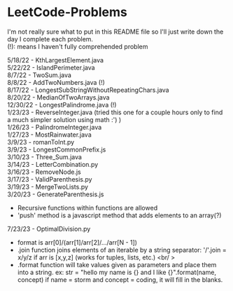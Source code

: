 # LeetCode-Problems
I'm not really sure what to put in this README file so I'll just write down the day I complete each problem. <br />
(!): means I haven't fully comprehended problem

5/18/22 - KthLargestElement.java <br />
5/22/22 - IslandPerimeter.java <br />
8/7/22 - TwoSum.java <br />
8/8/22 - AddTwoNumbers.java (!)<br />
8/17/22 - LongestSubStringWithoutRepeatingChars.java <br />
8/20/22 - MedianOfTwoArrays.java <br />
12/30/22 - LongestPalindrome.java (!)<br />
1/23/23 - ReverseInteger.java (tried this one for a couple hours only to find a much simpler solution using math :') )<br />
1/26/23 - PalindromeInteger.java <br />
1/27/23 - MostRainwater.java <br />
3/9/23 - romanToInt.py <br />
3/9/23 - LongestCommonPrefix.js <br />
3/10/23 - Three_Sum.java <br />
3/14/23 - LetterCombination.py <br />
3/16/23 - RemoveNode.js <br />
3/17/23 - ValidParenthesis.py <br />
3/19/23 - MergeTwoLists.py <br />
3/20/23 - GenerateParenthesis.js <br />
  - Recursive functions within functions are allowed <br />
  - 'push' method is a javascript method that adds elements to an array(?) <br />
  
7/23/23 - OptimalDivision.py <br />
  - format is arr[0]/(arr[1]/arr[2]/.../arr[N - 1]) <br />
  - .join function joins elements of an iterable by a string separator: '/'.join = x/y/z if arr is [x,y,z] (works for tuples, lists, etc.) <br/ >
  - .format function will take values given as parameters and place them into a string.
    ex: str = "hello my name is {} and I like {}".format(name, concept) if name = storm and concept = coding, it will fill in the blanks. <br />
